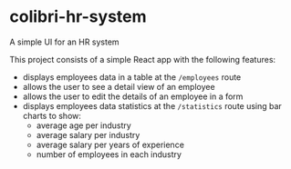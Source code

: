# colibri-hr-system

A simple UI for an HR system

This project consists of a simple React app with the following features:

- displays employees data in a table at the `/employees` route
- allows the user to see a detail view of an employee
- allows the user to edit the details of an employee in a form
- displays employees data statistics at the `/statistics` route using bar charts to show:
  - average age per industry
  - average salary per industry
  - average salary per years of experience
  - number of employees in each industry
